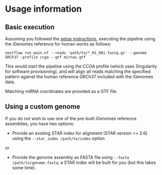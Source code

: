 # Usage information

## Basic execution

Assuming you followed the [setup instructions](installation.md), executing the pipeline using the iGenomes reference for human works as follows:

`nextflow run main.nf --reads 'path/to/*_R1_001.fastq.gz' --genome GRCh37 -profile ccga --gtf mirnas.gtf`

This would start the pipeline using the CCGA profile (which uses Singularity for software provisioning), and will align all reads matching the specified pattern against the human reference GRCh37 included with the iGenomes data. 

Matching miRNA coordinates are provided as a GTF file. 

## Using a custom genome

If you do not wish to use one of the pre-built iGenomes reference assemblies, you have two options:

- Provide an existing STAR index for alignment (STAR version <= 2.6) using the `--star_index /path/to/index` option

or

- Provide the genome assembly as FASTA file using `--fasta /path/to/genome.fasta`; a STAR index will be built for you (but this takes some time).

